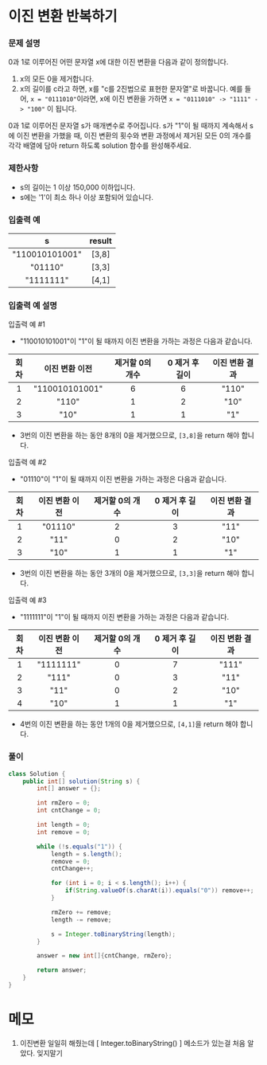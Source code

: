 이진 변환 반복하기
=============

### 문제 설명
0과 1로 이루어진 어떤 문자열 x에 대한 이진 변환을 다음과 같이 정의합니다.

1. x의 모든 0을 제거합니다.
2. x의 길이를 c라고 하면, x를 "c를 2진법으로 표현한 문자열"로 바꿉니다.
예를 들어, ```x = "0111010"```이라면, x에 이진 변환을 가하면 ```x = "0111010" -> "1111" -> "100"``` 이 됩니다.

0과 1로 이루어진 문자열 s가 매개변수로 주어집니다. s가 "1"이 될 때까지 계속해서 s에 이진 변환을 가했을 때, 이진 변환의 횟수와 변환 과정에서 제거된 모든 0의 개수를 각각 배열에 담아 return 하도록 solution 함수를 완성해주세요.

### 제한사항
- s의 길이는 1 이상 150,000 이하입니다.
- s에는 '1'이 최소 하나 이상 포함되어 있습니다.

### 입출력 예
|s|result|
|:---:|:---:|
|"110010101001"|[3,8]|
|"01110"|[3,3]|
|"1111111"|[4,1]|

### 입출력 예 설명
입출력 예 #1
 - "110010101001"이 "1"이 될 때까지 이진 변환을 가하는 과정은 다음과 같습니다.
 
|회차|이진 변환 이전|제거할 0의 개수|0 제거 후 길이|이진 변환 결과|
|:---:|:---:|:---:|:---:|:---:|
|1|"110010101001"|6|6|"110"|
|2|"110"|1|2|"10"|
|3|"10"|1|1|"1"|

- 3번의 이진 변환을 하는 동안 8개의 0을 제거했으므로, ```[3,8]```을 return 해야 합니다.

입출력 예 #2
- "01110"이 "1"이 될 때까지 이진 변환을 가하는 과정은 다음과 같습니다.

|회차|이진 변환 이전|제거할 0의 개수|0 제거 후 길이|이진 변환 결과|
|:---:|:---:|:---:|:---:|:---:|
|1|"01110"|2|3|"11"|
|2|"11"|0|2|"10"|
|3|"10"|1|1|"1"|

- 3번의 이진 변환을 하는 동안 3개의 0을 제거했으므로, ```[3,3]```을 return 해야 합니다.

입출력 예 #3
- "1111111"이 "1"이 될 때까지 이진 변환을 가하는 과정은 다음과 같습니다.

|회차|이진 변환 이전|제거할 0의 개수|0 제거 후 길이|이진 변환 결과|
|:---:|:---:|:---:|:---:|:---:|
|1|"1111111"|0|7|"111"|
|2|"111"|0|3|"11"|
|3|"11"|0|2|"10"|
|4|"10"|1|1|"1"|

- 4번의 이진 변환을 하는 동안 1개의 0을 제거했으므로, ```[4,1]```을 return 해야 합니다.

### 풀이
```java
class Solution {
    public int[] solution(String s) {
        int[] answer = {};

        int rmZero = 0;
        int cntChange = 0;

        int length = 0;
        int remove = 0;

        while (!s.equals("1")) {
            length = s.length();
            remove = 0;
            cntChange++;

            for (int i = 0; i < s.length(); i++) {
                if(String.valueOf(s.charAt(i)).equals("0")) remove++;
            }

            rmZero += remove;
            length -= remove;

            s = Integer.toBinaryString(length);
        }

        answer = new int[]{cntChange, rmZero};

        return answer;
    }
}
```

# 메모
1. 이진변환 일일히 해줬는데 [ Integer.toBinaryString() ] 메소드가 있는걸 처음 알았다. 잊지말기
